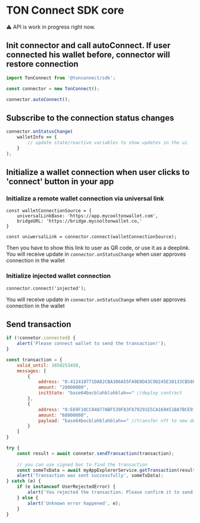 # TON Connect SDK core

⚠️ API is work in progress right now.

## Init connector and call autoConnect. If user connected his wallet before, connector will restore connection

```js
import TonConnect from '@tonconnect/sdk';

const connector = new TonConnect();

connector.autoConnect();
```

## Subscribe to the connection status changes
```js
connector.onStatusChange(
    walletInfo => {
        // update state/reactive variables to show updates in the ui
    } 
);
```


## Initialize a wallet connection when user clicks to 'connect' button in your app
### Initialize a remote wallet connection via universal link 

```
const walletConnectionSource = {
    universalLinkBase: 'https://app.mycooltonwallet.com',
    bridgeURL: 'https://bridge.mycooltonwallet.co,'
}

const uniwersalLink = connector.connect(walletConnectionSource);
```

Then you have to show this link to user as QR code, or use it as a deeplink. You will receive update in `connector.onStatusChange` when user approves connection in the wallet

### Initialize injected wallet connection 

```
connector.connect('injected');
```


You will receive update in `connector.onStatusChange` when user approves connection in the wallet

## Send transaction
```js
if (!connetor.connected) {
    alert('Please connect wallet to send the transaction!');
}

const transaction = {
    valid_until: 1658253458,
    messages: [
        {
            address: "0:412410771DA82CBA306A55FA9E0D43C9D245E38133CB58F1457DFB8D5CD8892F",
            amount: "20000000",
            initState: "base64bocblahblahblah==" //deploy contract
        },
        {
            address: "0:E69F10CC84877ABF539F83F879291E5CA169451BA7BCE91A37A5CED3AB8080D3",
            amount: "60000000",
            payload: "base64bocblahblahblah==" //transfer nft to new deployed account 0:412410771DA82CBA306A55FA9E0D43C9D245E38133CB58F1457DFB8D5CD8892F
        }
    ]
}

try {
    const result = await connetor.sendTransaction(transaction);
    
    // you can use signed boc to find the transaction 
    const someTxData = await myAppExplorerService.getTransaction(result.boc);
    alert('Transaction was sent successfully', someTxData);
} catch (e) {
    if (e instanceof UserRejectedError) {
        alert('You rejected the transaction. Please confirm it to send to the blockchain');
    } else {
        alert('Unknown error happened', e);
    }
}
```
